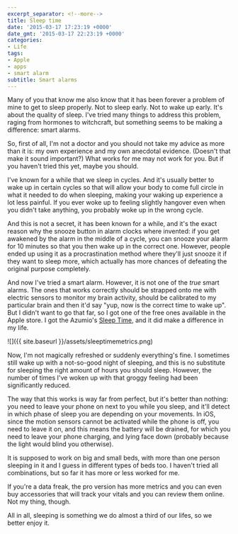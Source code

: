 ```yaml
---
excerpt_separator: <!--more-->
title: Sleep time
date: '2015-03-17 17:23:19 +0000'
date_gmt: '2015-03-17 22:23:19 +0000'
categories:
- Life
tags:
- Apple
- apps
- smart alarm
subtitle: Smart alarms
---
```


Many of you that know me also know that it has been forever a problem of mine to get to sleep properly. Not to sleep early. Not to wake up early. It's about the quality of sleep. I've tried many things to address this problem, raging from hormones to witchcraft, but something seems to be making a difference: smart alarms.

<!--more-->

So, first of all, I'm not a doctor and you should not take my advice as more than it is: my own experience and my own anecdotal evidence. (Doesn't that make it sound important?) What works for me may not work for you. But if you haven't tried this yet, maybe you should.

I've known for a while that we sleep in cycles. And it's usually better to wake up in certain cycles so that will allow your body to come full circle in what it needed to do when sleeping, making your waking up experience a lot less painful. If you ever woke up to feeling slightly hangover even when you didn't take anything, you probably woke up in the wrong cycle.

And this is not a secret, it has been known for a while, and it's the exact reason why the snooze button in alarm clocks where invented: if you get awakened by the alarm in the middle of a cycle, you can snooze your alarm for 10 minutes so that you then wake up in the correct one. However, people ended up using it as a procrastination method where they'll just snooze it if they want to sleep more, which actually has more chances of defeating the original purpose completely.

And now I've tried a smart alarm. However, it is not one of the _true_ smart alarms. The ones that works correctly should be strapped onto me with electric sensors to monitor my brain activity, should be calibrated to my particular brain and then it'd say "yup, now is the correct time to wake up". But I didn't want to go that far, so I got one of the free ones available in the Apple store. I got the Azumio's [Sleep Time](http://www.azumio.com/s/sleeptime/index.html), and it did make a difference in my life.

![]({{ site.baseurl }}/assets/sleeptimemetrics.png)


Now, I'm not magically refreshed or suddenly everything's fine. I sometimes still wake up with a not-so-good night of sleeping, and this is no substitute for sleeping the right amount of hours you should sleep. However, the number of times I've woken up with that groggy feeling had been significantly reduced.

The way that this works is way far from perfect, but it's better than nothing: you need to leave your phone on next to you while you sleep, and it'll detect in which phase of sleep you are depending on your movements. In iOS, since the motion sensors cannot be activated while the phone is off, you need to leave it on, and this means the battery will be drained, for which you need to leave your phone charging, and lying face down (probably because the light would blind you otherwise).

It is supposed to work on big and small beds, with more than one person sleeping in it and I guess in different types of beds too. I haven't tried all combinations, but so far it has more or less worked for me.

If you're a data freak, the pro version has more metrics and you can even buy accessories that will track your vitals and you can review them online. Not my thing, though.

All in all, sleeping is something we do almost a third of our lifes, so we better enjoy it.
